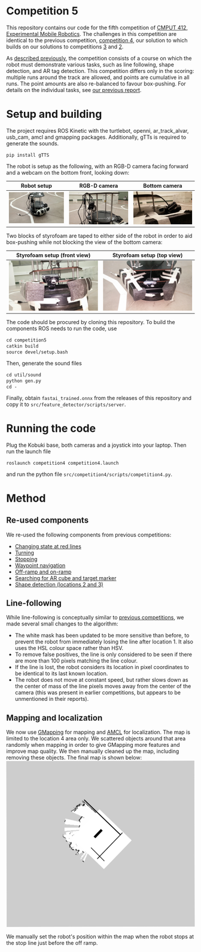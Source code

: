 # Competition 5

This repository contains our code for the fifth competition of [CMPUT 412, Experimental Mobile Robotics](https://www.ualberta.ca/computing-science/undergraduate-studies/course-directory/courses/experimental-mobile-robotics).
The challenges in this competition are identical to the previous competition, [competition 4](https://github.com/CMPUT412-2019/competition4), our solution to which builds on our solutions to competitions [3](https://github.com/cmput412-2019/competition3) and [2](https://github.com/cmput412-2019/cmput412-competition2).

As [described previously](https://github.com/CMPUT412-2019/competition4#purpose), the competition consists of a course on which the robot must demonstrate various tasks, such as line following, shape detection, and AR tag detection.
This competition differs only in the scoring: multiple runs around the track are allowed, and points are cumulative in all runs.
The point amounts are also re-balanced to favour box-pushing.
For details on the individual tasks, see [our previous report](https://github.com/CMPUT412-2019/competition4#competition-overview).

# Setup and building

The project requires ROS Kinetic with the turtlebot, openni, ar_track_alvar, usb_cam, amcl and gmapping packages. Additionally, gTTs is required to generate the sounds.

    pip install gTTS

The robot is setup as the following, with an RGB-D camera facing forward and a webcam on the bottom front, looking down:

| Robot setup | RGB-D camera | Bottom camera
:-:|:-:|:-:
![](images/turtlebot.jpg) | ![](images/main_camera.jpg) | ![](images/bottom_camera.jpg)

Two blocks of styrofoam are taped to either side of the robot in order to aid box-pushing while not blocking the view of the bottom camera:

| Styrofoam setup (front view) | Styrofoam setup (top view)
:-:|:-:
![](images/styrofoam_front.jpg) | ![](images/styrofoam_top.jpg)

The code should be procured by cloning this repository. To build the components ROS needs to run the code, use

    cd competition5
    catkin build
    source devel/setup.bash

Then, generate the sound files

    cd util/sound
    python gen.py
    cd -

Finally, obtain `fastai_trained.onnx` from the releases of this repository and copy it to `src/feature_detector/scripts/server`.

# Running the code

Plug the Kobuki base, both cameras and a joystick into your laptop. Then run the launch file

    roslaunch competition4 competition4.launch

and run the python file `src/competition4/scripts/competition4.py`.

# Method

## Re-used components

We re-used the following components from previous competitions:

- [Changing state at red lines](https://github.com/CMPUT412-2019/cmput412-competition2#changing-state-at-red-lines)
- [Turning](https://github.com/CMPUT412-2019/cmput412-competition2#turning)
- [Stopping](https://github.com/CMPUT412-2019/cmput412-competition2#stopping)
- [Waypoint navigation](https://github.com/CMPUT412-2019/competition3/blob/master/Readme.md#waypoint-navigation)
- [Off-ramp and on-ramp](https://github.com/CMPUT412-2019/competition3/blob/master/Readme.md#off-ramp-and-on-ramp)
- [Searching for AR cube and target marker](https://github.com/CMPUT412-2019/competition4#searching-for-ar-cube-and-target-marker)
- [Shape detection (locations 2 and 3)](https://github.com/CMPUT412-2019/competition4#shape-detection-locations-2-and-3)

## Line-following

While line-following is conceptually similar to [previous competitions](https://github.com/CMPUT412-2019/cmput412-competition2#line-following), we made several small changes to the algorithm:

- The white mask has been updated to be more sensitive than before, to prevent the robot from immediately losing the line after location 1. It also uses the HSL colour space rather than HSV.
- To remove false positives, the line is only considered to be seen if there are more than 100 pixels matching the line colour.
- If the line is lost, the robot considers its location in pixel coordinates to be identical to its last known location.
- The robot does not move at constant speed, but rather slows down as the center of mass of the line pixels moves away from the center of the camera (this was present in earlier competitions, but appears to be unmentioned in their reports).

## Mapping and localization

We now use [GMapping](https://openslam-org.github.io/gmapping.html) for mapping and [AMCL](https://wiki.ros.org/amcl?distro=kinetic) for localization.
The map is limited to the location 4 area only.
We scattered objects around that area randomly when mapping in order to give GMapping more features and improve map quality.
We then manually cleaned up the map, including removing these objects.
The final map is shown below:
![](src/navigation/amcl/realworld/map.png)

We manually set the robot's position within the map when the robot stops at the stop line just before the off ramp.
